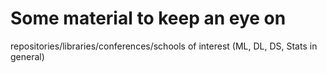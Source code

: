 # Some material to keep an eye on
repositories/libraries/conferences/schools of interest (ML, DL, DS, Stats in general)
